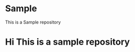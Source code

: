 # Sample
This is a Sample repository
<html>
<body>
   <h1> Hi This is a sample repository </h1>
</body>
</html>
